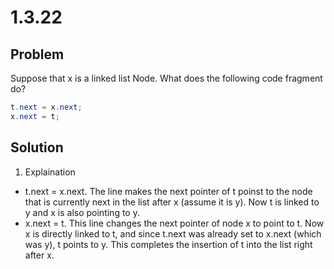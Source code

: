 # 1.3.22

## Problem

Suppose that x is a linked list Node. What does the following code fragment do?

```java
t.next = x.next;
x.next = t;
```

## Solution

1. Explaination

- t.next = x.next. The line makes the next pointer of t poinst to the node that is currently next in the list after x (assume it is y). Now t is linked to y and x is also pointing to y.
- x.next = t. This line changes the next pointer of node x to point to t. Now x is directly linked to t, and since t.next was already set to x.next (which was y), t points to y. This completes the insertion of t into the list right after x.
